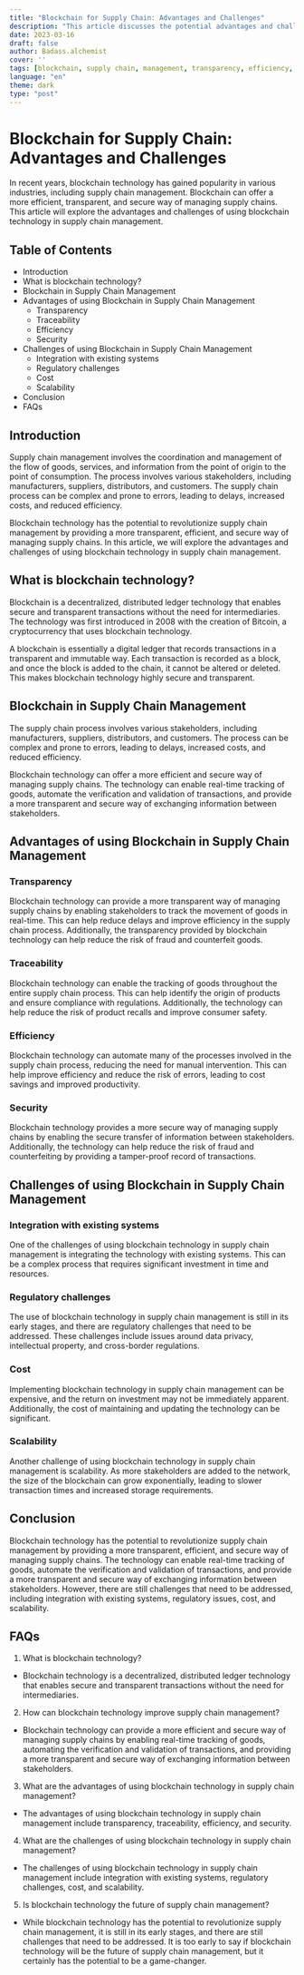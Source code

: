 ```yaml
---
title: "Blockchain for Supply Chain: Advantages and Challenges"
description: "This article discusses the potential advantages and challenges of using blockchain technology in supply chain management. The advantages include increased transparency, traceability, efficiency, and security, while the challenges include integration with existing systems, regulatory issues, cost, and scalability."
date: 2023-03-16
draft: false
author: Badass.alchemist
cover: ''
tags: [blockchain, supply chain, management, transparency, efficiency, security, integration, regulation, cost, scalability]
language: "en"
theme: dark
type: "post"
---
```


# **Blockchain for Supply Chain: Advantages and Challenges**

In recent years, blockchain technology has gained popularity in various industries, including supply chain management. Blockchain can offer a more efficient, transparent, and secure way of managing supply chains. This article will explore the advantages and challenges of using blockchain technology in supply chain management.

## **Table of Contents**

- Introduction
- What is blockchain technology?
- Blockchain in Supply Chain Management
- Advantages of using Blockchain in Supply Chain Management
    - Transparency
    - Traceability
    - Efficiency
    - Security
- Challenges of using Blockchain in Supply Chain Management
    - Integration with existing systems
    - Regulatory challenges
    - Cost
    - Scalability
- Conclusion
- FAQs

## **Introduction**

Supply chain management involves the coordination and management of the flow of goods, services, and information from the point of origin to the point of consumption. The process involves various stakeholders, including manufacturers, suppliers, distributors, and customers. The supply chain process can be complex and prone to errors, leading to delays, increased costs, and reduced efficiency.

Blockchain technology has the potential to revolutionize supply chain management by providing a more transparent, efficient, and secure way of managing supply chains. In this article, we will explore the advantages and challenges of using blockchain technology in supply chain management.

## **What is blockchain technology?**

Blockchain is a decentralized, distributed ledger technology that enables secure and transparent transactions without the need for intermediaries. The technology was first introduced in 2008 with the creation of Bitcoin, a cryptocurrency that uses blockchain technology.

A blockchain is essentially a digital ledger that records transactions in a transparent and immutable way. Each transaction is recorded as a block, and once the block is added to the chain, it cannot be altered or deleted. This makes blockchain technology highly secure and transparent.

## **Blockchain in Supply Chain Management**

The supply chain process involves various stakeholders, including manufacturers, suppliers, distributors, and customers. The process can be complex and prone to errors, leading to delays, increased costs, and reduced efficiency.

Blockchain technology can offer a more efficient and secure way of managing supply chains. The technology can enable real-time tracking of goods, automate the verification and validation of transactions, and provide a more transparent and secure way of exchanging information between stakeholders.

## **Advantages of using Blockchain in Supply Chain Management**

### Transparency

Blockchain technology can provide a more transparent way of managing supply chains by enabling stakeholders to track the movement of goods in real-time. This can help reduce delays and improve efficiency in the supply chain process. Additionally, the transparency provided by blockchain technology can help reduce the risk of fraud and counterfeit goods.

### Traceability

Blockchain technology can enable the tracking of goods throughout the entire supply chain process. This can help identify the origin of products and ensure compliance with regulations. Additionally, the technology can help reduce the risk of product recalls and improve consumer safety.

### Efficiency

Blockchain technology can automate many of the processes involved in the supply chain process, reducing the need for manual intervention. This can help improve efficiency and reduce the risk of errors, leading to cost savings and improved productivity.

### Security

Blockchain technology provides a more secure way of managing supply chains by enabling the secure transfer of information between stakeholders. Additionally, the technology can help reduce the risk of fraud and counterfeiting by providing a tamper-proof record of transactions.

## **Challenges of using Blockchain in Supply Chain Management**

### Integration with existing systems

One of the challenges of using blockchain technology in supply chain management is integrating the technology with existing systems. This can be a complex process that requires significant investment in time and resources.

### Regulatory challenges

The use of blockchain technology in supply chain management is still in its early stages, and there are regulatory challenges that need to be addressed. These challenges include issues around data privacy, intellectual property, and cross-border regulations.

### Cost

Implementing blockchain technology in supply chain management can be expensive, and the return on investment may not be immediately apparent. Additionally, the cost of maintaining and updating the technology can be significant.

### Scalability

Another challenge of using blockchain technology in supply chain management is scalability. As more stakeholders are added to the network, the size of the blockchain can grow exponentially, leading to slower transaction times and increased storage requirements.

## **Conclusion**

Blockchain technology has the potential to revolutionize supply chain management by providing a more transparent, efficient, and secure way of managing supply chains. The technology can enable real-time tracking of goods, automate the verification and validation of transactions, and provide a more transparent and secure way of exchanging information between stakeholders. However, there are still challenges that need to be addressed, including integration with existing systems, regulatory issues, cost, and scalability.

## **FAQs**

1. What is blockchain technology?

- Blockchain technology is a decentralized, distributed ledger technology that enables secure and transparent transactions without the need for intermediaries.

2. How can blockchain technology improve supply chain management?

- Blockchain technology can provide a more efficient and secure way of managing supply chains by enabling real-time tracking of goods, automating the verification and validation of transactions, and providing a more transparent and secure way of exchanging information between stakeholders.

3. What are the advantages of using blockchain technology in supply chain management?

- The advantages of using blockchain technology in supply chain management include transparency, traceability, efficiency, and security.

4. What are the challenges of using blockchain technology in supply chain management?

- The challenges of using blockchain technology in supply chain management include integration with existing systems, regulatory challenges, cost, and scalability.

5. Is blockchain technology the future of supply chain management?

- While blockchain technology has the potential to revolutionize supply chain management, it is still in its early stages, and there are still challenges that need to be addressed. It is too early to say if blockchain technology will be the future of supply chain management, but it certainly has the potential to be a game-changer.